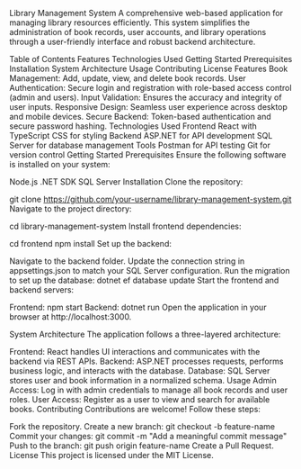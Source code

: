 Library Management System
A comprehensive web-based application for managing library resources efficiently. This system simplifies the administration of book records, user accounts, and library operations through a user-friendly interface and robust backend architecture.

Table of Contents
Features
Technologies Used
Getting Started
Prerequisites
Installation
System Architecture
Usage
Contributing
License
Features
Book Management: Add, update, view, and delete book records.
User Authentication: Secure login and registration with role-based access control (admin and users).
Input Validation: Ensures the accuracy and integrity of user inputs.
Responsive Design: Seamless user experience across desktop and mobile devices.
Secure Backend: Token-based authentication and secure password hashing.
Technologies Used
Frontend
React with TypeScript
CSS for styling
Backend
ASP.NET for API development
SQL Server for database management
Tools
Postman for API testing
Git for version control
Getting Started
Prerequisites
Ensure the following software is installed on your system:

Node.js
.NET SDK
SQL Server
Installation
Clone the repository:

git clone https://github.com/your-username/library-management-system.git
Navigate to the project directory:

cd library-management-system
Install frontend dependencies:

cd frontend
npm install
Set up the backend:

Navigate to the backend folder.
Update the connection string in appsettings.json to match your SQL Server configuration.
Run the migration to set up the database:
dotnet ef database update
Start the frontend and backend servers:

Frontend:
npm start
Backend:
dotnet run
Open the application in your browser at http://localhost:3000.

System Architecture
The application follows a three-layered architecture:

Frontend: React handles UI interactions and communicates with the backend via REST APIs.
Backend: ASP.NET processes requests, performs business logic, and interacts with the database.
Database: SQL Server stores user and book information in a normalized schema.
Usage
Admin Access:
Log in with admin credentials to manage all book records and user roles.
User Access:
Register as a user to view and search for available books.
Contributing
Contributions are welcome! Follow these steps:

Fork the repository.
Create a new branch:
git checkout -b feature-name
Commit your changes:
git commit -m "Add a meaningful commit message"
Push to the branch:
git push origin feature-name
Create a Pull Request.
License
This project is licensed under the MIT License.
